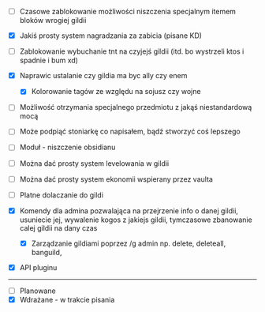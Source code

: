 - [ ] Czasowe zablokowanie możliwości niszczenia specjalnym itemem bloków wrogiej gildii
- [x] Jakiś prosty system nagradzania za zabicia (pisane KD)
- [ ] Zablokowanie wybuchanie tnt na czyjejś gildii (itd. bo wystrzeli ktos i spadnie i bum xd)
- [x] Naprawic ustalanie czy gildia ma byc ally czy enem
  - [x] Kolorowanie tagów ze względu na sojusz czy wojne
- [ ] Możliwość otrzymania specjalnego przedmiotu z jakąś niestandardową mocą
- [ ] Może podpiąć stoniarkę co napisałem, bądź stworzyć coś lepszego
- [ ] Moduł - niszczenie obsidianu
- [ ] Można dać prosty system levelowania w gildii
- [ ] Można dać prosty system ekonomii wspierany przez vaulta
- [ ] Platne dolaczanie do gildi

- [x] Komendy dla admina pozwalająca na przejrzenie info o danej gildii, usuniecie jej, wywalenie kogos z jakiejs gildii, tymczasowe zbanowanie calej gildii na dany czas
  - [x] Zarządzanie gildiami poprzez /g admin np. delete, deleteall, banguild, 
- [x] API pluginu


***
- [ ] Planowane
- [x] Wdrażane - w trakcie pisania
